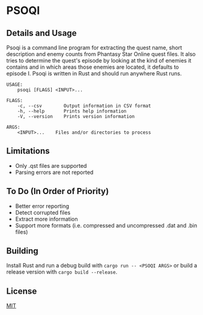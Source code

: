 # PSOQI

## Details and Usage

Psoqi is a command line program for extracting the quest name, short description and enemy counts from Phantasy Star Online quest files. It also tries to determine the quest's episode by looking at the kind of enemies it contains and in which areas those enemies are located, it defaults to episode I. Psoqi is written in Rust and should run anywhere Rust runs.

    USAGE:
        psoqi [FLAGS] <INPUT>...

    FLAGS:
        -c, --csv        Output information in CSV format
        -h, --help       Prints help information
        -V, --version    Prints version information

    ARGS:
        <INPUT>...    Files and/or directories to process

## Limitations

* Only .qst files are supported
* Parsing errors are not reported

## To Do (In Order of Priority)

* Better error reporting
* Detect corrupted files
* Extract more information
* Support more formats (i.e. compressed and uncompressed .dat and .bin files)

## Building

Install Rust and run a debug build with `cargo run -- <PSOQI ARGS>` or build a release version with `cargo build --release`.

## License

[MIT](https://github.com/DaanVandenBosch/psoqi/blob/master/LICENSE)
